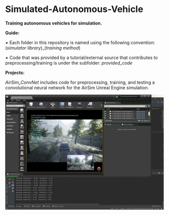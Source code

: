 # Simulated-Autonomous-Vehicle
**Training autonomous vehicles for simulation.**

**Guide:**

**+** Each folder in this repository is named using the following convention: (*simulator library*)_(*training method*)

**+** Code that was provided by a tutorial/external source that contributes to preprocessing/training is under the subfolder: *provided_code*

**Projects:**

*AirSim_ConvNet* includes code for preprocessing, training, and testing a convolutional neural network for the AirSim Unreal Engine simulation.

![Running AirSim ConvNet](./AirSim_ConvNet/visuals/Running_AirSim_ConvNet.JPG)
